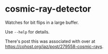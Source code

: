 # cosmic-ray-detector

Watches for bit flips in a large buffer.

Use `--help` for details.

There's post this was associated with over at <https://cohost.org/iaz/post/279558-cosmic-rays>.
